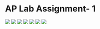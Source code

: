 # AP Lab Assignment- 1

<img src="Image/Screenshot from 2021-02-03 22-25-10.png">
<img src="Image/Screenshot from 2021-02-03 22-25-12.png">
<img src="Image/Screenshot from 2021-02-03 22-25-13.png">
<img src="Image/Screenshot from 2021-02-03 22-25-14.png">
<img src="Image/Screenshot from 2021-02-03 22-25-15.png">
<img src="Image/Screenshot from 2021-02-03 22-25-17.png">
<img src="Image/Screenshot from 2021-02-03 22-25-18.png">